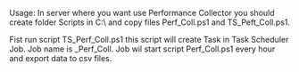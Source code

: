 Usage:
In server where you want use Performance Collector you should create folder Scripts in C:\ and copy files Perf_Coll.ps1 and TS_Peft_Coll.ps1.

Fist run script TS_Perf_Coll.ps1 this script will create Task in Task Scheduler Job. Job name is _Perf_Coll.
Job wil start script Perf_Coll.ps1 every hour and export data to csv files.
